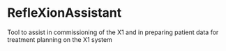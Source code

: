 # RefleXionAssistant
Tool to assist in commissioning of the X1 and in preparing patient data for treatment planning on the X1 system
